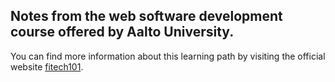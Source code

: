 ## Notes from the **web software development** course offered by Aalto University.
You can find more information about this learning path by visiting the official website [fitech101](https://fitech101.aalto.fi/web-software-development).


